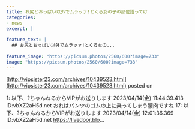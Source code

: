 ```yaml
---
title: お尻とおっぱい以外でムラッァ!とくる女の子の部位語ってけ
categories:
- news
excerpt: |
  
feature_text: |
  ## お尻とおっぱい以外でムラッァ!とくる女の...
  
feature_image: "https://picsum.photos/2560/600?image=733"
image: "https://picsum.photos/2560/600?image=733"
---
```


[http://vipsister23.com/archives/10439523.html](http://vipsister23.com/archives/10439523.html)
posted on 

<!--more-->

1: 以下、?ちゃんねるからVIPがお送りします 2023/04/14(金) 11:44:39.413 ID:vbXZ2aH5d.net おれはパンツのゴムの上に乗ってしまう腰肉ですね 17: 以下、?ちゃんねるからVIPがお送りします 2023/04/14(金) 12:01:36.369 ID:vbXZ2aH5d.net https://livedoor.blo...
